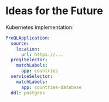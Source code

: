 # Ideas for the Future

Kubernetes implementation:

```yaml
PreQLApplication:
  source:
    location:
      url: https://...
  preqlSelector:
    matchLabels:
      app: countries
  serviceSelector:
    matchLabels:
      app: countries-database
  ddl: postgres
```

